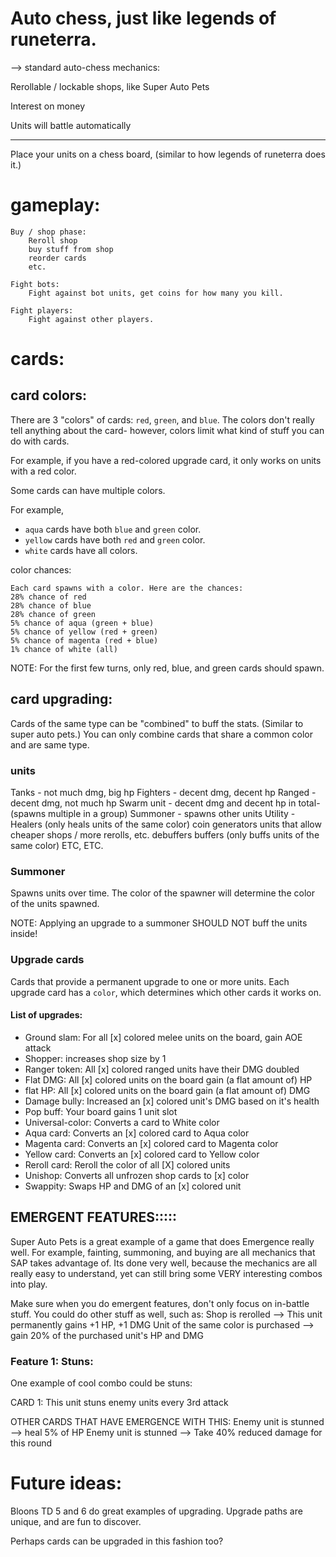 


# Auto chess, just like legends of runeterra.


--> standard auto-chess mechanics:

Rerollable / lockable shops, like Super Auto Pets

Interest on money

Units will battle automatically

----------------------------------------------------------------------------
Place your units on a chess board, (similar to how legends of runeterra does it.)



# gameplay:
```
Buy / shop phase:
    Reroll shop
    buy stuff from shop
    reorder cards
    etc.

Fight bots:
    Fight against bot units, get coins for how many you kill.

Fight players:
    Fight against other players.
```



# cards:

## card colors:
There are 3 "colors" of cards:
`red`, `green`, and `blue`.
The colors don't really tell anything about the card- however, colors
limit what kind of stuff you can do with cards.

For example, if you have a red-colored upgrade card, it only works on units
with a red color.

Some cards can have multiple colors. 

For example, 
- `aqua` cards have both `blue` and `green` color.
- `yellow` cards have both `red` and `green` color.
- `white` cards have all colors.

color chances:
```
Each card spawns with a color. Here are the chances:
28% chance of red
28% chance of blue
28% chance of green
5% chance of aqua (green + blue)
5% chance of yellow (red + green)
5% chance of magenta (red + blue)
1% chance of white (all)
```
NOTE: 
For the first few turns, only red, blue, and green cards should spawn.



## card upgrading:
Cards of the same type can be "combined" to buff the stats. 
(Similar to super auto pets.)
You can only combine cards that share a common color and are same type.



### units
Tanks - not much dmg, big hp
Fighters - decent dmg, decent hp
Ranged - decent dmg, not much hp
Swarm unit - decent dmg and decent hp in total- (spawns multiple in a group)
Summoner - spawns other units
Utility -
    Healers (only heals units of the same color)
    coin generators
    units that allow cheaper shops / more rerolls, etc.
    debuffers
    buffers  (only buffs units of the same color)
    ETC, ETC.


### Summoner  
Spawns units over time.
The color of the spawner will determine the color of the units spawned.

NOTE: Applying an upgrade to a summoner SHOULD NOT buff the units inside!



### Upgrade cards
Cards that provide a permanent upgrade to one or more units.
Each upgrade card has a `color`, which determines which other cards it works on.

#### List of upgrades:
- Ground slam: For all [x] colored melee units on the board, gain AOE attack
- Shopper: increases shop size by 1
- Ranger token: All [x] colored ranged units have their DMG doubled
- Flat DMG: All [x] colored units on the board gain (a flat amount of) HP
- flat HP: All [x] colored units on the board gain (a flat amount of) DMG
- Damage bully: Increased an [x] colored unit's DMG based on it's health
- Pop buff: Your board gains 1 unit slot
- Universal-color: Converts a card to White color
- Aqua card: Converts an [x] colored card to Aqua color
- Magenta card: Converts an [x] colored card to Magenta color
- Yellow card: Converts an [x] colored card to Yellow color
- Reroll card: Reroll the color of all [X] colored units
- Unishop: Converts all unfrozen shop cards to [x] color
- Swappity: Swaps HP and DMG of an [x] colored unit



## EMERGENT FEATURES:::::
Super Auto Pets is a great example of a game that does Emergence really well.
For example, fainting, summoning, and buying are all mechanics that SAP
takes advantage of.
Its done very well, because the mechanics are all really easy to understand,
yet can still bring some VERY interesting combos into play.

Make sure when you do emergent features, don't only focus on in-battle stuff.
You could do other stuff as well, such as:
Shop is rerolled --> This unit permanently gains +1 HP, +1 DMG
Unit of the same color is purchased --> gain 20% of the purchased unit's HP and DMG





### Feature 1: Stuns:
One example of cool combo could be stuns:

CARD 1:
This unit stuns enemy units every 3rd attack

OTHER CARDS THAT HAVE EMERGENCE WITH THIS:
Enemy unit is stunned --> heal 5% of HP
Enemy unit is stunned --> Take 40% reduced damage for this round













# Future ideas:

Bloons TD 5 and 6 do great examples of upgrading.
Upgrade paths are unique, and are fun to discover.

Perhaps cards can be upgraded in this fashion too?




